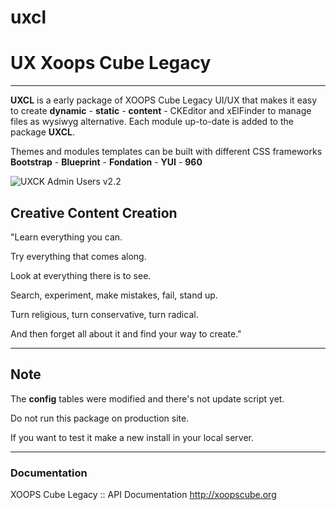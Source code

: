 uxcl
====


# UX Xoops Cube Legacy

***

**UXCL** is a early package of XOOPS Cube Legacy UI/UX that makes it easy to create **dynamic** - **static** - **content** - CKEditor and xElFinder to manage files as wysiwyg alternative. Each module up-to-date is added to the package **UXCL**.

Themes and modules templates can be built with different CSS frameworks 
**Bootstrap** - **Blueprint** - **Fondation** - **YUI** - **960**

![UXCK Admin Users v2.2](https://lh3.googleusercontent.com/-zvk7AYsIJlY/T-12NfS-f8I/AAAAAAAAEbg/UAthIRFSxNE/s680/uxcl.jpg "UXCL v2.2")


## Creative Content Creation

"Learn everything you can.

Try everything that comes along.

Look at everything there is to see.

Search, experiment, make mistakes, fail, stand up.

Turn religious, turn conservative, turn radical.

And then forget all about it and find your way to create."



***

## Note

The **config** tables were modified and there's not update script yet.

Do not run this package on production site.

If you want to test it make a new install in your local server. 

***

### Documentation

XOOPS Cube Legacy :: API Documentation
<http://xoopscube.org>